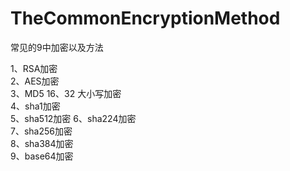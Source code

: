 # TheCommonEncryptionMethod
常见的9中加密以及方法 

1、RSA加密                    
2、AES加密     
3、MD5 16、32 大小写加密     
4、sha1加密     
5、sha512加密 
6、sha224加密  
7、sha256加密  
8、sha384加密  
9、base64加密    
